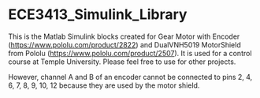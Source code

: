 # ECE3413_Simulink_Library

This is the Matlab Simulink blocks created for Gear Motor with Encoder (https://www.pololu.com/product/2822) and DualVNH5019 MotorShield from Pololu (https://www.pololu.com/product/2507). It is used for a control course at Temple University. Please feel free to use for other projects.


However, channel A and B of an encoder cannot be connected to pins 2, 4, 6, 7, 8, 9, 10, 12 because they are used by the motor shield. 
